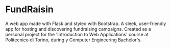 # FundRaisin
A web app made with Flask and styled with Bootstrap.
A sleek, user-friendly app for hosting and discovering fundraising campaigns.
Created as a personal project for the 'Introduction to Web Applications' course at Politecnico di Torino, during y Computer Engineering Bachelor's.
